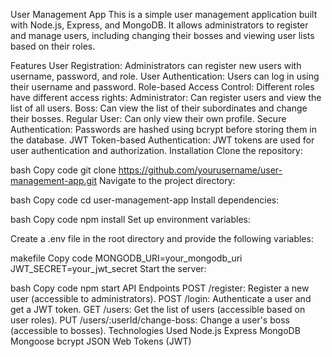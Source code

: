 User Management App
This is a simple user management application built with Node.js, Express, and MongoDB. It allows administrators to register and manage users, including changing their bosses and viewing user lists based on their roles.

Features
User Registration: Administrators can register new users with username, password, and role.
User Authentication: Users can log in using their username and password.
Role-based Access Control: Different roles have different access rights:
Administrator: Can register users and view the list of all users.
Boss: Can view the list of their subordinates and change their bosses.
Regular User: Can only view their own profile.
Secure Authentication: Passwords are hashed using bcrypt before storing them in the database.
JWT Token-based Authentication: JWT tokens are used for user authentication and authorization.
Installation
Clone the repository:

bash
Copy code
git clone https://github.com/yourusername/user-management-app.git
Navigate to the project directory:

bash
Copy code
cd user-management-app
Install dependencies:

bash
Copy code
npm install
Set up environment variables:

Create a .env file in the root directory and provide the following variables:

makefile
Copy code
MONGODB_URI=your_mongodb_uri
JWT_SECRET=your_jwt_secret
Start the server:

bash
Copy code
npm start
API Endpoints
POST /register: Register a new user (accessible to administrators).
POST /login: Authenticate a user and get a JWT token.
GET /users: Get the list of users (accessible based on user roles).
PUT /users/:userId/change-boss: Change a user's boss (accessible to bosses).
Technologies Used
Node.js
Express
MongoDB
Mongoose
bcrypt
JSON Web Tokens (JWT)